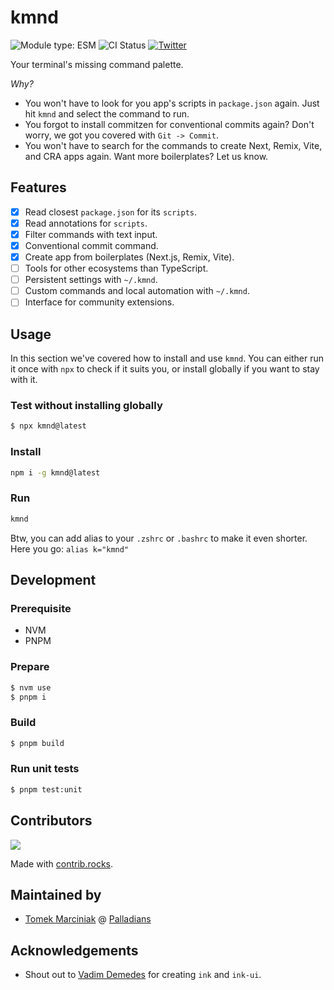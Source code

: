 # kmnd

![Module type: ESM](https://img.shields.io/badge/module%20type-esm-brightgreen)
![CI Status](https://github.com/palladians/kmnd/actions/workflows/ci.yml/badge.svg)
[![Twitter](https://img.shields.io/twitter/url/https/twitter.com/palladians_xyz.svg?style=social&label=Follow%20%40Palladians)](https://twitter.com/palladians_xyz)

Your terminal's missing command palette.

*Why?*

- You won't have to look for you app's scripts in `package.json` again. Just hit `kmnd` and select the command to run.
- You forgot to install commitzen for conventional commits again? Don't worry, we got you covered with `Git -> Commit`.
- You won't have to search for the commands to create Next, Remix, Vite, and CRA apps again. Want more boilerplates? Let us know.

## Features

- [x] Read closest `package.json` for its `scripts`.
- [x] Read annotations for `scripts`.
- [x] Filter commands with text input.
- [x] Conventional commit command.
- [x] Create app from boilerplates (Next.js, Remix, Vite).
- [ ] Tools for other ecosystems than TypeScript.
- [ ] Persistent settings with `~/.kmnd`.
- [ ] Custom commands and local automation with `~/.kmnd`.
- [ ] Interface for community extensions.

## Usage

In this section we've covered how to install and use `kmnd`. You can either run it once with `npx` to check if it suits you, or install globally if you want to stay with it.

### Test without installing globally

```sh
$ npx kmnd@latest
```

### Install

```sh
npm i -g kmnd@latest
```

### Run

```sh
kmnd
```

Btw, you can add alias to your `.zshrc` or `.bashrc` to make it even shorter. Here you go: `alias k="kmnd"`

## Development

### Prerequisite

- NVM
- PNPM

### Prepare

```sh
$ nvm use
$ pnpm i
```

### Build

```sh
$ pnpm build
```

### Run unit tests

```sh
$ pnpm test:unit
```

## Contributors

<a href="https://github.com/palladians/kmnd/graphs/contributors">
  <img src="https://contrib.rocks/image?repo=palladians/kmnd" />
</a>

Made with [contrib.rocks](https://contrib.rocks).

## Maintained by

- [Tomek Marciniak](https://github.com/mrcnk) @ [Palladians](https://github.com/palladians)

## Acknowledgements

- Shout out to [Vadim Demedes](https://github.com/vadimdemedes) for creating `ink` and `ink-ui`.
